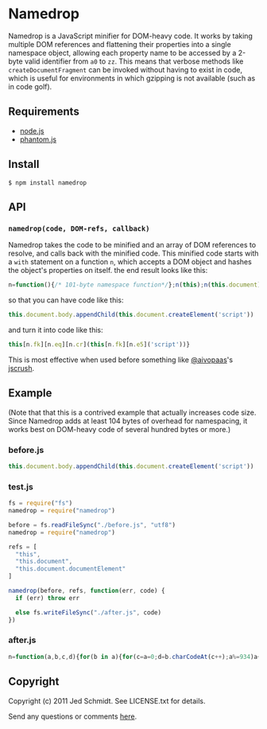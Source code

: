 Namedrop
========

Namedrop is a JavaScript minifier for DOM-heavy code. It works by taking multiple DOM references and flattening their properties into a single namespace object, allowing each property name to be accessed by a 2-byte valid identifier from `a0` to `zz`. This means that verbose methods like `createDocumentFragment` can be invoked without having to exist in code, which is useful for environments in which gzipping is not available (such as in code golf).

## Requirements

* [node.js](http://nodejs.org/)
* [phantom.js](http://www.phantomjs.org/)

## Install

    $ npm install namedrop

## API

### `namedrop(code, DOM-refs, callback)`

Namedrop takes the code to be minified and an array of DOM references to resolve, and calls back with the minified code. This minified code starts with a `with` statement on a function `n`, which accepts a DOM object and hashes the object's properties on itself. the end result looks like this:

```javascript
n=function(){/* 101-byte namespace function*/};n(this);n(this.document);...;ORIGINAL_CODE}
```

so that you can have code like this:

```javascript
this.document.body.appendChild(this.document.createElement('script'))
```

and turn it into code like this:

```javascript
this[n.fk][n.eq][n.cr](this[n.fk][n.e5]('script'))}
```

This is most effective when used before something like [@aivopaas](http://twitter.com/aivopaas)'s [jscrush](http://www.iteral.com/jscrush/).

Example
-------

(Note that that this is a contrived example that actually increases code size. Since Namedrop adds at least 104 bytes of overhead for namespacing, it works best on DOM-heavy code of several hundred bytes or more.)

### before.js

```javascript
this.document.body.appendChild(this.document.createElement('script'))
```

### test.js

```javascript
fs = require("fs")
namedrop = require("namedrop")

before = fs.readFileSync("./before.js", "utf8")
namedrop = require("namedrop")

refs = [
  "this",
  "this.document",
  "this.document.documentElement"
]

namedrop(before, refs, function(err, code) {
  if (err) throw err

  else fs.writeFileSync("./after.js", code)
})
```

### after.js

```javascript
n=function(a,b,c,d){for(b in a){for(c=a=0;d=b.charCodeAt(c++);a%=934)a+=c*d;n[(a+360).toString(36)]=b}};n(this);n(this[fk]);n(this[fk][o3]);with(n){this[fk][eq][cr](this[fk][e5]('script'))}
```

Copyright
---------

Copyright (c) 2011 Jed Schmidt. See LICENSE.txt for details.

Send any questions or comments [here](http://twitter.com/jedschmidt).